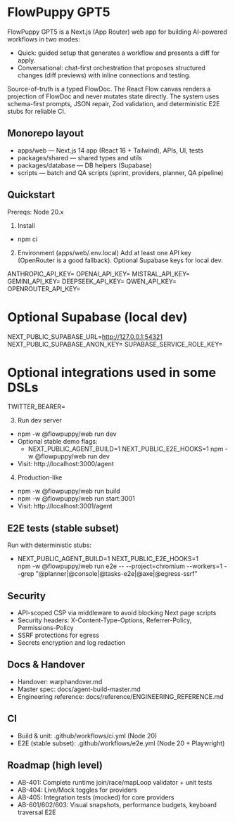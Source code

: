 # FlowPuppy GPT5

FlowPuppy GPT5 is a Next.js (App Router) web app for building AI-powered workflows in two modes:
- Quick: guided setup that generates a workflow and presents a diff for apply.
- Conversational: chat-first orchestration that proposes structured changes (diff previews) with inline connections and testing.

Source-of-truth is a typed FlowDoc. The React Flow canvas renders a projection of FlowDoc and never mutates state directly. The system uses schema-first prompts, JSON repair, Zod validation, and deterministic E2E stubs for reliable CI.

## Monorepo layout
- apps/web — Next.js 14 app (React 18 + Tailwind), APIs, UI, tests
- packages/shared — shared types and utils
- packages/database — DB helpers (Supabase)
- scripts — batch and QA scripts (sprint, providers, planner, QA pipeline)

## Quickstart
Prereqs: Node 20.x

1) Install
- npm ci

2) Environment (apps/web/.env.local)
Add at least one API key (OpenRouter is a good fallback). Optional Supabase keys for local dev.

ANTHROPIC_API_KEY=
OPENAI_API_KEY=
MISTRAL_API_KEY=
GEMINI_API_KEY=
DEEPSEEK_API_KEY=
QWEN_API_KEY=
OPENROUTER_API_KEY=

# Optional Supabase (local dev)
NEXT_PUBLIC_SUPABASE_URL=http://127.0.0.1:54321
NEXT_PUBLIC_SUPABASE_ANON_KEY=
SUPABASE_SERVICE_ROLE_KEY=

# Optional integrations used in some DSLs
TWITTER_BEARER=

3) Run dev server
- npm -w @flowpuppy/web run dev
- Optional stable demo flags:
  - NEXT_PUBLIC_AGENT_BUILD=1 NEXT_PUBLIC_E2E_HOOKS=1 npm -w @flowpuppy/web run dev
- Visit: http://localhost:3000/agent

4) Production-like
- npm -w @flowpuppy/web run build
- npm -w @flowpuppy/web run start:3001
- Visit: http://localhost:3001/agent

## E2E tests (stable subset)
Run with deterministic stubs:
- NEXT_PUBLIC_AGENT_BUILD=1 NEXT_PUBLIC_E2E_HOOKS=1 \
  npm -w @flowpuppy/web run e2e -- --project=chromium --workers=1 --grep "@planner|@console|@tasks-e2e|@axe|@egress-ssrf"

## Security
- API-scoped CSP via middleware to avoid blocking Next page scripts
- Security headers: X-Content-Type-Options, Referrer-Policy, Permissions-Policy
- SSRF protections for egress
- Secrets encryption and log redaction

## Docs & Handover
- Handover: warphandover.md
- Master spec: docs/agent-build-master.md
- Engineering reference: docs/reference/ENGINEERING_REFERENCE.md

## CI
- Build & unit: .github/workflows/ci.yml (Node 20)
- E2E (stable subset): .github/workflows/e2e.yml (Node 20 + Playwright)

## Roadmap (high level)
- AB-401: Complete runtime join/race/mapLoop validator + unit tests
- AB-404: Live/Mock toggles for providers
- AB-405: Integration tests (mocked) for core providers
- AB-601/602/603: Visual snapshots, performance budgets, keyboard traversal E2E

